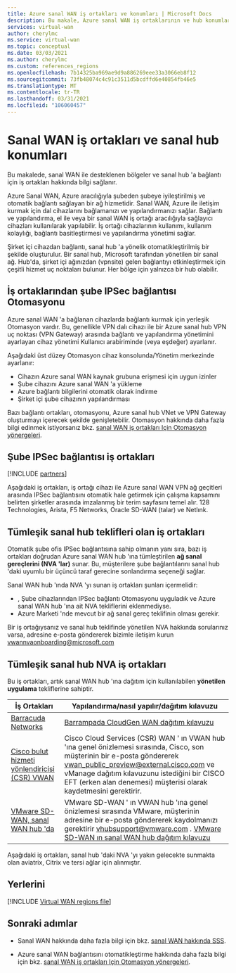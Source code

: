 ```yaml
---
title: Azure sanal WAN iş ortakları ve konumları | Microsoft Docs
description: Bu makale, Azure sanal WAN iş ortaklarının ve hub konumlarının bir listesini içerir.
services: virtual-wan
author: cherylmc
ms.service: virtual-wan
ms.topic: conceptual
ms.date: 03/03/2021
ms.author: cherylmc
ms.custom: references_regions
ms.openlocfilehash: 7b14325ba969ae9d9a886269eee33a3066eb8f12
ms.sourcegitcommit: 73fb48074c4c91c3511d5bcdffd6e40854fb46e5
ms.translationtype: MT
ms.contentlocale: tr-TR
ms.lasthandoff: 03/31/2021
ms.locfileid: "106060457"
---
```

# <a name="virtual-wan-partners-and-virtual-hub-locations"></a>Sanal WAN iş ortakları ve sanal hub konumları

Bu makalede, sanal WAN ile desteklenen bölgeler ve sanal hub 'a bağlantı için iş ortakları hakkında bilgi sağlanır.

Azure Sanal WAN, Azure aracılığıyla şubeden şubeye iyileştirilmiş ve otomatik bağlantı sağlayan bir ağ hizmetidir. Sanal WAN, Azure ile iletişim kurmak için dal cihazlarını bağlamanızı ve yapılandırmanızı sağlar. Bağlantı ve yapılandırma, el ile veya bir sanal WAN iş ortağı aracılığıyla sağlayıcı cihazları kullanılarak yapılabilir. İş ortağı cihazlarının kullanımı, kullanım kolaylığı, bağlantı basitleştirmesi ve yapılandırma yönetimi sağlar.

Şirket içi cihazdan bağlantı, sanal hub 'a yönelik otomatikleştirilmiş bir şekilde oluşturulur. Bir sanal hub, Microsoft tarafından yönetilen bir sanal ağ. Hub'da, şirket içi ağınızdan (vpnsite) gelen bağlantıyı etkinleştirmek için çeşitli hizmet uç noktaları bulunur. Her bölge için yalnızca bir hub olabilir.

## <a name="branch-ipsec-connectivity-automation-from-partners"></a><a name="automation"></a>İş ortaklarından şube IPSec bağlantısı Otomasyonu

Azure sanal WAN 'a bağlanan cihazlarda bağlantı kurmak için yerleşik Otomasyon vardır. Bu, genellikle VPN dalı cihazı ile bir Azure sanal hub VPN uç noktası (VPN Gateway) arasında bağlantı ve yapılandırma yönetimini ayarlayan cihaz yönetimi Kullanıcı arabiriminde (veya eşdeğer) ayarlanır.

Aşağıdaki üst düzey Otomasyon cihaz konsolunda/Yönetim merkezinde ayarlanır:

* Cihazın Azure sanal WAN kaynak grubuna erişmesi için uygun izinler
* Şube cihazını Azure sanal WAN 'a yükleme
* Azure bağlantı bilgilerini otomatik olarak indirme
* Şirket içi şube cihazının yapılandırması 

Bazı bağlantı ortakları, otomasyonu, Azure sanal hub VNet ve VPN Gateway oluşturmayı içerecek şekilde genişletebilir. Otomasyon hakkında daha fazla bilgi edinmek istiyorsanız bkz. [sanal WAN iş ortakları Için Otomasyon yönergeleri](virtual-wan-configure-automation-providers.md).

## <a name="branch-ipsec-connectivity-partners"></a><a name="partners"></a>Şube IPSec bağlantısı iş ortakları

[!INCLUDE [partners](../../includes/virtual-wan-partners-include.md)]

Aşağıdaki iş ortakları, iş ortağı cihazı ile Azure sanal WAN VPN ağ geçitleri arasında IPSec bağlantısını otomatik hale getirmek için çalışma kapsamını belirten şirketler arasında imzalanmış bir terim sayfasını temel alır. 128 Technologies, Arista, F5 Networks, Oracle SD-WAN (talar) ve Netlınk.

## <a name="partners-with-integrated-virtual-hub-offerings"></a>Tümleşik sanal hub teklifleri olan iş ortakları

Otomatik şube ofis IPSec bağlantısına sahip olmanın yanı sıra, bazı iş ortakları doğrudan Azure sanal WAN hub 'ına tümleştirilen **ağ sanal gereçlerini (NVA 'lar)** sunar.  Bu, müşterilere şube bağlantılarını sanal hub 'daki uyumlu bir üçüncü taraf gerecine sonlandırma seçeneği sağlar.  

Sanal WAN hub 'ında NVA 'yı sunan iş ortakları şunları içermelidir:

* , Şube cihazlarından IPSec bağlantı Otomasyonu uyguladık ve Azure sanal WAN hub 'ına ait NVA tekliflerini eklenmediyse.
* Azure Marketi 'nde mevcut bir ağ sanal gereç teklifinin olması gerekir.

Bir iş ortağıysanız ve sanal hub teklifinde yönetilen NVA hakkında sorularınız varsa, adresine e-posta göndererek bizimle iletişim kurun vwannvaonboarding@microsoft.com

## <a name="integrated-virtual-hub-nva-partners"></a>Tümleşik sanal hub NVA iş ortakları

Bu iş ortakları, artık sanal WAN hub 'ına dağıtım için kullanılabilen **yönetilen uygulama** tekliflerine sahiptir.

|İş Ortakları|Yapılandırma/nasıl yapılır/dağıtım kılavuzu|
|---|---|
|[Barracuda Networks](https://azuremarketplace.microsoft.com/en-us/marketplace/apps/barracudanetworks.barracuda_cloudgenwan_gateway?tab=Overviewus/marketplace/apps/barracudanetworks.barracuda_cloudgenwan_gateway?tab=Overview)| [Barrampada CloudGen WAN dağıtım kılavuzu](https://campus.barracuda.com/product/cloudgenwan/doc/91980640/deployment/)|
|[Cisco bulut hizmeti yönlendiricisi (CSR) VWAN](https://aka.ms/ciscoMarketPlaceOffer)| Cisco Cloud Services (CSR) WAN ' ın VWAN hub 'ına genel önizlemesi sırasında, Cisco, son müşterinin bir e-posta göndererek vwan_public_preview@external.cisco.com ve vManage dağıtım kılavuzunu istediğini bir CISCO EFT (erken alan denemesi) müşterisi olarak kaydetmesini gerektirir. 
|[VMware SD-WAN, sanal WAN hub 'da](https://sdwan.vmware.com/partners/microsoft) | VMware SD-WAN ' ın VWAN hub 'ına genel önizlemesi sırasında VMware, müşterinin adresine bir e-posta göndererek kaydolmanızı gerektirir vhubsupport@vmware.com . [VMware SD-WAN ın sanal WAN hub dağıtım kılavuzu](https://kb.vmware.com/s/article/82746)|

Aşağıdaki iş ortakları, sanal hub 'daki NVA 'yı yakın gelecekte sunmakta olan aviatrix, Citrix ve tersi ağlar için alınmıştır.

## <a name="locations"></a><a name="locations"></a>Yerlerini

[!INCLUDE [Virtual WAN regions file](../../includes/virtual-wan-regions-include.md)]

## <a name="next-steps"></a>Sonraki adımlar

* Sanal WAN hakkında daha fazla bilgi için bkz. [sanal WAN hakkında SSS](virtual-wan-faq.md).

* Azure sanal WAN bağlantısını otomatikleştirme hakkında daha fazla bilgi için bkz. [sanal WAN iş ortakları Için Otomasyon yönergeleri](virtual-wan-configure-automation-providers.md).

